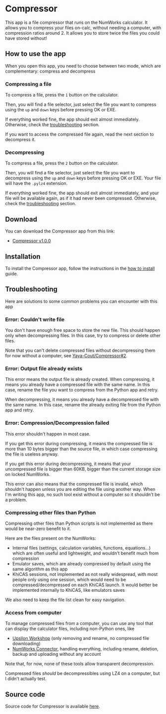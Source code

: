 # Compressor

This app is a file compressor that runs on the NumWorks calculator. It allows
you to compress your files on-calc, without needing a computer, with compression
ratios around 2. It allows you to store twice the files you could have stored
without!

## How to use the app

When you open this app, you need to choose between two mode, which are
complementary: compress and decompress

### Compressing a file

To compress a file, press the `1` button on the calculator.

Then, you will find a file selector, just select the file you want to compress
using the `up` and `down` keys before pressing OK or EXE.

If everything worked fine, the app should exit almost immediately. Otherwise,
check the [troubleshooting](#troubleshooting) section.

If you want to access the compressed file again, read the next section to
decompress it.

### Decompressing

To compress a file, press the `2` button on the calculator.

Then, you will find a file selector, just select the file you want to decompress
using the `up` and `down` keys before pressing OK or EXE. Your file will have
the `.pylz4` extension.

If everything worked fine, the app should exit almost immediately, and your file
will be available again, as if it had never been compressed. Otherwise, check
the [troubleshooting](#troubleshooting) section.

## Download

You can download the Compressor app from this link:

- [Compressor v1.0.0](https://yaya-cout.github.io/Nwagyu/assets/apps/compressor-1.0.0.nwa)

## Installation

To install the Compressor app, follow the instructions in the
[how to install](../help/how-to-install.md) guide.

## Troubleshooting

Here are solutions to some common problems you can encounter with this app

### Error: Couldn't write file

You don't have enough free space to store the new file. This should happen only
when decompressing files. In this case, try to compress or delete other files.

Note that you can't delete compressed files without decompressing them for now
without a computer, see [Yaya-Cout/Compressor#2](https://codeberg.org/Yaya-Cout/Compressor/issues/2).

### Error: Output file already exists

This error means the output file is already created.
When compressing, it means you already have a compressed file with the same
name. In this case, rename the file you want to compress from the Python app and
retry.

When decompressing, it means you already have a decompressed file with the same
name. In this case, rename the already exiting file from the Python app and
retry.

### Error: Compression/Decompression failed

This error shouldn't happen in most case.

If you get this error during compressing, it means the compressed file is more
than 10 bytes bigger than the source file, in which case compressing the file
is useless anyway.

If you get this error during decompressing, it means that your uncompressed file
is bigger than 60KB, bigger than the current storage size on locked NumWorks.

This error can also means that the compressed file is invalid, which shouldn't
happen unless you are editing the file using another way. When I'm writing this
app, no such tool exist without a computer so it shouldn't be a problem.

### Compressing other files than Python

Compressing other files than Python scripts is not implemented as there would be
near-zero benefit to it.

Here are the files present on the NumWorks:

- Internal files (settings, calculation variables, functions, equations…) which
  are often useful and lightweight, and wouldn't benefit much from compression
- Emulator saves, which are already compressed by default using the same
  algorithm as this app
- KhiCAS sessions, not implemented as not really widespread, with most people
  only using one session, which would need to be compressed/decompressed on each
  KhiCAS launch. It would better be implemented internally to KhiCAS, like
  emulators saves

We also need to keep the file list clean for easy navigation.

### Access from computer

To manage compressed files from a computer, you can use any tool that can
display the calculator files, including non-Python ones, like

- [Upsilon Workshop](https://yaya-cout.github.io/Upsilon-Workshop/calculator)
  (only removing and rename, no compressed file downloading)
- [NumWorks Connector](https://yaya-cout.github.io/Numworks-connector/#/),
  handling everything, including rename, deletion, backup and uploading without
  any account

Note that, for now, none of these tools allow transparent decompression.

Compressed files *should* be decompressibles using LZ4 on a computer, but I
didn't actually test.

## Source code

Source code for Compressor is available
[here](https://codeberg.org/Yaya-Cout/Compressor).
